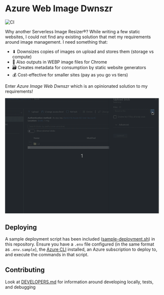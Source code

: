 # Azure Web Image Dwnszr

![CI](https://github.com/mikaelweave/azure-web-img-dwnszr/workflows/CI/badge.svg?branch=master)

Why another Serverless Image Resizer®? While writing a few static websites, I could not find any existing solution that met my requirements around image management. I need something that:
- ⬇ Downsizes copies of images on upload and stores them (storage vs compute)
- 🔵 Also outputs in WEBP image files for Chrome
- 🗃 Creates metadata for consumption by static website generators
- 💰 Cost-effective for smaller sites (pay as you go vs tiers)

Enter *Azure Image Web Dwnszr* which is an opinionated solution to my requirements!

![Gif of basic use of Azure Image Web Dwnszr](./assets/azure-wnb-img-dwnszr-preview.gif)


## Deploying

A sample deployment script has been included ([sample-deployment.sh](./sample-deployment.sh)) in this repository. Ensure you have a `.env` file configured (in the same format as `.env.sample`), the [Azure CLI](https://docs.microsoft.com/en-us/cli/azure/install-azure-cli?view=azure-cli-latest) installed, an Azure subscription to deploy to, and execute the commands in that script.


## Contributing

Look at [DEVELOPERS.md](./DEVELOPERS.md) for information around developing locally, tests, and debugging
